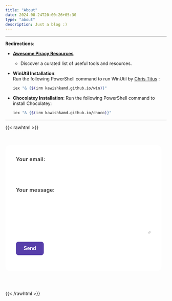```yaml
---
title: "About"
date: 2024-08-24T20:00:26+05:30
type: "about"
description: Just a blog :)
---
```


---

**Redirections**:

- [**Awesome Piracy Resources**](https://kawishkamd.github.io/piracy)
  - Discover a curated list of useful tools and resources.

- **WinUtil Installation**:  
  Run the following PowerShell command to run WinUtil by [Chris Titus](https://github.com/ChrisTitusTech/winutil) :  
  ```bash
  iex "& {$(irm kawishkamd.github.io/win)}"
  ```
- **Chocolatey Installation**:
  Run the following PowerShell command to install Chocolatey:
  ```bash
  iex "& {$(irm kawishkamd.github.io/choco)}"
  ```

---

<!-- HTML -->
{{< rawhtml >}}
<div class="papermod-form-container">
  <form id="papermod-form" class="papermod-form" action="https://formspree.io/f/mzzbbgeo" method="POST">
    <div class="form-group">
      <label for="email">Your email:</label>
      <input type="email" id="email" name="email" required>
    </div>
    <div class="form-group">
      <label for="message">Your message:</label>
      <textarea id="message" name="message" required></textarea>
    </div>
    <button type="submit">Send</button>
    <div id="form-status"></div>
  </form>
</div>

<style>
/* UI-friendly PaperMod-inspired form styles with 20px left padding */
.papermod-form-container {
  max-width: 600px;
  margin: 2rem 0;
  padding: 1rem 1rem 1rem 0px; /* Added 20px left padding here */
}

.papermod-form {
  background-color: var(--entry, #ffffff);
  border-radius: 12px;
  border: 1px solid rgba(255, 255, 255, 0.1);
  padding: 2rem;
  transition: border-color 0.3s ease;
}

.form-group {
  margin-bottom: 1.5rem;
}

.papermod-form label {
  display: block;
  margin-bottom: 0.5rem;
  color: var(--primary, #333333);
  font-weight: 600;
  font-size: 1rem;
  letter-spacing: 0.5px;
}

.papermod-form input[type="email"],
.papermod-form textarea {
  width: 100%;
  padding: 0.75rem;
  border: 1px solid rgba(255, 255, 255, 0.3);
  border-radius: 8px;
  background-color: var(--entry, #ffffff);
  color: var(--primary, #333333);
  font-size: 1rem;
  transition: border-color 0.3s ease;
}

.papermod-form input[type="email"]:hover,
.papermod-form textarea:hover,
.papermod-form input[type="email"]:focus,
.papermod-form textarea:focus {
  border-color: #573eaa;
  outline: none;
}

.papermod-form textarea {
  min-height: 120px;
  resize: vertical;
}

.papermod-form button[type="submit"] {
  display: inline-block;
  padding: 0.75rem 1.5rem;
  background-color: #573eaa;
  color: #ffffff;
  border: none;
  border-radius: 8px;
  font-size: 1rem;
  font-weight: 600;
  cursor: pointer;
  transition: background-color 0.3s ease, transform 0.1s ease;
}

.papermod-form button[type="submit"]:hover {
  background-color: #4a349e;
  transform: translateY(-1px);
}

.papermod-form button[type="submit"]:active {
  transform: translateY(0);
}

#form-status {
  margin-top: 1rem;
  font-weight: bold;
  text-align: center;
}

#form-status.success {
  color: #4caf50;
}

#form-status.error {
  color: #f44336;
}

@media (max-width: 600px) {
  .papermod-form-container {
    padding: 0.5rem 0.5rem 0.5rem 20px; /* Maintained 20px left padding for mobile */
  }
  .papermod-form {
    padding: 1.5rem;
  }
}
</style>

<script>
const form = document.getElementById('papermod-form');
const statusDiv = document.getElementById('form-status');

form.addEventListener('submit', async (e) => {
  e.preventDefault();
  statusDiv.textContent = 'Sending...';
  statusDiv.className = '';

  const formData = new FormData(form);

  try {
    const response = await fetch(form.action, {
      method: 'POST',
      body: formData,
      headers: {
        'Accept': 'application/json'
      }
    });

    if (response.ok) {
      statusDiv.textContent = 'Thank you for your message!';
      statusDiv.className = 'success';
      form.reset();
    } else {
      throw new Error('Form submission failed');
    }
  } catch (error) {
    console.error('Error:', error);
    statusDiv.textContent = 'Oops! There was a problem submitting your form. Please try again.';
    statusDiv.className = 'error';
  }
});
</script>
{{< /rawhtml >}}